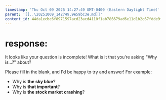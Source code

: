 ```yaml
---
timestamp: 'Thu Oct 09 2025 14:27:49 GMT-0400 (Eastern Daylight Time)'
parent: '[[..\20251009_142749.9e59bc3e.md]]'
content_id: 44da1ecbc6f8971597acd23acd4110f1ab786679ad6e11d1b2c67fdde9fdd309
---
```


# response:

It looks like your question is incomplete! What is it that you're asking "Why is...?" about?

Please fill in the blank, and I'd be happy to try and answer! For example:

* Why is **the sky blue**?
* Why is **that important**?
* Why is **the stock market crashing**?
